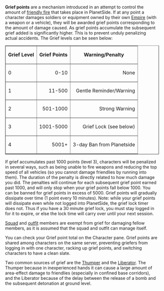 **Grief points** are a mechanism introduced in an attempt to control the amount
of [friendly fire](Friendly_fire.md) that takes place in PlanetSide. If at any
point a character damages soldiers or equipment owned by their own
[Empire](Empire.md) (with a weapon or a vehicle), they will be awarded grief
points corresponding to the amount of damage caused. As grief points accumulate
the subsequent grief added is significantly higher. This is to prevent unduly
penalizing actual accidents. The Grief levels can be seen below:

<table border="1">
<tr>
<td align="center">

<b>Grief Level</b>

</td>
<td
align="center">

<b>Grief Points</b>

</td>
<td
align="center">

<b>Warning/Penalty</b>

</tr>
<tr>
<td>

0

</td>
<td align="right">

0-10

</td>
<td
align="right">

None

</td>
</tr>
<tr>
<td>

1

</td>
<td align="right">

11-500

</td>
<td
align="right">

Gentle Reminder/Warning

</td>
</tr>
<tr>
<td>

2

</td>
<td align="right">

501-1000

</td>
<td
align="right">

Strong Warning

</td>
</tr>
<tr>
<td>

3

</td>
<td align="right">

1001-5000

</td>
<td
align="right">

Grief Lock (see below)

</td>
</tr>
<tr>
<td>

4

</td>
<td align="right">

5001+

</td>
<td
align="right">

3-day Ban from Planetside

</td>
</tr>
</table>

If grief accumulates past 1000 points (level 3), characters will be penalized in
several ways, such as being unable to fire weapons and reducing the top speed of
all vehicles (so you cannot damage friendlies by running into them). The
duration of the penalty is directly related to how much damage you did. The
penalties will continue for each subsequent grief point earned past 1000, and
will only stop when your grief points fall below 1000. You can be banned for
grief points in excess of 5000. Grief points will gradually dissipate over time
(1 point every 10 minutes). Note: while your grief points will dissipate even
while not logged into PlanetSide, the grief lock timer does not. Thus if you
have a 30 minute grief lock, you must stay logged in for it to expire, or else
the lock time will carry over until your next session.

[Squad](Squad.md) and [outfit](Outfit.md) members are exempt from grief for
damaging fellow members, as it is assumed that the squad and outfit can manage
itself.

You can check your Grief point total on the Character pane. Grief points are
shared among characters on the same server, preventing griefers from logging in
with one character, racking up grief points, and switching characters to have a
clean slate.

Two common sources of grief are the [Thumper](../weapons/Thumper.md) and the
[Liberator](../vehicles/Liberator.md). The Thumper because in inexperienced
hands it can cause a large amount of area-effect damage to friendlies
(especially in confined base corridors), and the Liberator because of the delay
between the release of a bomb and the subsequent detonation at ground level.


